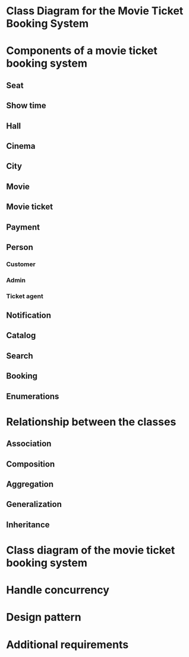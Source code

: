 # Class Diagram for the Movie Ticket Booking System

# Components of a movie ticket booking system
## Seat
## Show time
## Hall
## Cinema
## City
## Movie
## Movie ticket
## Payment
## Person
### Customer
### Admin
### Ticket agent
## Notification
## Catalog
## Search
## Booking
## Enumerations
# Relationship between the classes
## Association
## Composition
## Aggregation
## Generalization
## Inheritance
# Class diagram of the movie ticket booking system
# Handle concurrency
# Design pattern
# Additional requirements

